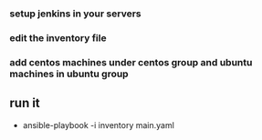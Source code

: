 ### setup jenkins in your servers
### edit the inventory file
### add centos machines under centos group and ubuntu machines in ubuntu group
## run it
- ansible-playbook -i inventory main.yaml
